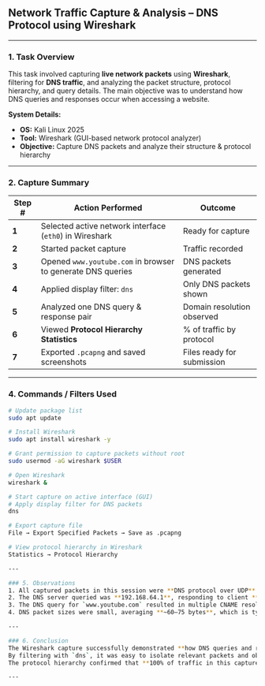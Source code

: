 ## Network Traffic Capture & Analysis – DNS Protocol using Wireshark

---

### 1. Task Overview
This task involved capturing **live network packets** using **Wireshark**, filtering for **DNS traffic**, and analyzing the packet structure, protocol hierarchy, and query details. The main objective was to understand how DNS queries and responses occur when accessing a website.  

**System Details:**  
- **OS:** Kali Linux 2025  
- **Tool:** Wireshark (GUI-based network protocol analyzer)  
- **Objective:** Capture DNS packets and analyze their structure & protocol hierarchy  

---

### 2. Capture Summary
| Step # | Action Performed                                           | Outcome |
|--------|------------------------------------------------------------|---------|
| **1**  | Selected active network interface (`eth0`) in Wireshark    | Ready for capture |
| **2**  | Started packet capture                                     | Traffic recorded |
| **3**  | Opened `www.youtube.com` in browser to generate DNS queries| DNS packets generated |
| **4**  | Applied display filter: `dns`                              | Only DNS packets shown |
| **5**  | Analyzed one DNS query & response pair                     | Domain resolution observed |
| **6**  | Viewed **Protocol Hierarchy Statistics**                   | % of traffic by protocol |
| **7**  | Exported `.pcapng` and saved screenshots                   | Files ready for submission |

---

### 4. Commands / Filters Used
```bash
# Update package list
sudo apt update

# Install Wireshark
sudo apt install wireshark -y

# Grant permission to capture packets without root
sudo usermod -aG wireshark $USER

# Open Wireshark
wireshark &

# Start capture on active interface (GUI)
# Apply display filter for DNS packets
dns

# Export capture file
File → Export Specified Packets → Save as .pcapng

# View protocol hierarchy in Wireshark
Statistics → Protocol Hierarchy

---

### 5. Observations
1. All captured packets in this session were **DNS protocol over UDP**.  
2. The DNS server queried was **192.168.64.1**, responding to client **192.168.64.2**.  
3. The DNS query for `www.youtube.com` resulted in multiple CNAME resolutions before returning the final IP addresses.  
4. DNS packet sizes were small, averaging **~60–75 bytes**, which is typical for DNS requests.  

---

### 6. Conclusion
The Wireshark capture successfully demonstrated **how DNS queries and responses work**.  
By filtering with `dns`, it was easy to isolate relevant packets and observe the query–response process.  
The protocol hierarchy confirmed that **100% of traffic in this capture was DNS over UDP**, meeting the task objective.  

---
